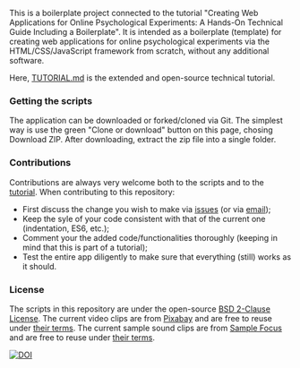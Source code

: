 This is a boilerplate project connected to the tutorial "Creating Web Applications for Online Psychological Experiments: A Hands-On Technical Guide Including a Boilerplate". It is intended as a boilerplate (template) for creating web applications for online psychological experiments via the HTML/CSS/JavaScript framework from scratch, without any additional software.

Here, [TUTORIAL.md](https://gasparl.github.io/expapp/TUTORIAL.html) is the extended and open-source technical tutorial.

### Getting the scripts

The application can be downloaded or forked/cloned via Git. The simplest way is use the green "Clone or download" button on this page, chosing Download ZIP. After downloading, extract the zip file into a single folder.

### Contributions

Contributions are always very welcome both to the scripts and to the [tutorial](https://github.com/gasparl/expapp/blob/main/TUTORIAL.md). When contributing to this repository:

- First discuss the change you wish to make via [issues](https://github.com/gasparl/expapp/issues "Issues") (or  via [email](https://gasparl.github.io/#contact));
- Keep the syle of your code consistent with that of the current one (indentation, ES6, etc.);
- Comment your the added code/functionalities thoroughly (keeping in mind that this is part of a tutorial);
- Test the entire app diligently to make sure that everything (still) works as it should.

### License

The scripts in this repository are under the open-source [BSD 2-Clause License](https://github.com/gasparl/expapp/blob/master/LICENSE.md). The current video clips are from [Pixabay](https://pixabay.com/) and are free to reuse under [their terms](https://pixabay.com/service/license/). The current sample sound clips are from [Sample Focus](https://samplefocus.com/) and are free to reuse under [their terms](https://samplefocus.com/license).

[![DOI](https://zenodo.org/badge/586164271.svg)](https://zenodo.org/badge/latestdoi/586164271)